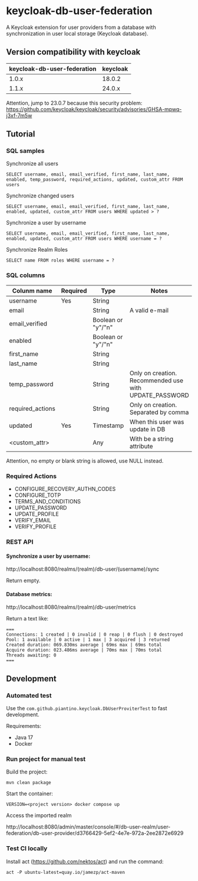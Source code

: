 # keycloak-db-user-federation

A Keycloak extension for user providers from a database with synchronization in user local storage (Keycloak database).

## Version compatibility with keycloak

| keycloak-db-user-federation | keycloak |
|-----------------------------|----------|
| 1.0.x                       | 18.0.2   |
| 1.1.x                       | 24.0.x   |

Attention, jump to 23.0.7 because this security problem:
https://github.com/keycloak/keycloak/security/advisories/GHSA-mpwq-j3xf-7m5w

## Tutorial

### SQL samples

Synchronize all users
```
SELECT username, email, email_verified, first_name, last_name, enabled, temp_password, required_actions, updated, custom_attr FROM users
```

Synchronize changed users
```
SELECT username, email, email_verified, first_name, last_name, enabled, updated, custom_attr FROM users WHERE updated > ?
```

Synchronize a user by username
```
SELECT username, email, email_verified, first_name, last_name, enabled, updated, custom_attr FROM users WHERE username = ?
```

Synchronize Realm Roles
```
SELECT name FROM roles WHERE username = ?
```

### SQL columns

| Colunm name      | Required | Type               | Notes          |
|------------------|----------|--------------------|----------------|
| username         | Yes      | String             |                |
| email            |          | String             | A valid e-mail |
| email_verified   |          | Boolean or "y"/"n" |                |
| enabled          |          | Boolean or "y"/"n" |                |
| first_name       |          | String             |                |
| last_name        |          | String             |                |
| temp_password    |          | String             | Only on creation. Recommended use with UPDATE_PASSWORD |
| required_actions |          | String             | Only on creation. Separated by comma |
| updated          | Yes      | Timestamp          | When this user was update in DB      |
| <custom_attr>    |          | Any                | With be a string attribute           |

Attention, no empty or blank string is allowed, use NULL instead.

### Required Actions

* CONFIGURE_RECOVERY_AUTHN_CODES
* CONFIGURE_TOTP
* TERMS_AND_CONDITIONS
* UPDATE_PASSWORD
* UPDATE_PROFILE
* VERIFY_EMAIL
* VERIFY_PROFILE

### REST API

#### Synchronize a user by username:

http://localhost:8080/realms/(realm)/db-user/(username)/sync

Return empty.

#### Database metrics:

http://localhost:8080/realms/(realm)/db-user/metrics

Return a text like:
```
===
Connections: 1 created | 0 invalid | 0 reap | 0 flush | 0 destroyed
Pool: 1 available | 0 active | 1 max | 3 acquired | 3 returned
Created duration: 069.830ms average | 69ms max | 69ms total
Acquire duration: 023.486ms average | 70ms max | 70ms total
Threads awaiting: 0
===
```

## Development

### Automated test

Use the `com.github.piantino.keycloak.DbUserProviterTest` to fast development.

Requirements:

* Java 17
* Docker

### Run project for manual test

Build the project:

`mvn clean package`

Start the container:

`VERSION=<project version> docker compose up`

Access the imported realm

http://localhost:8080/admin/master/console/#/db-user-realm/user-federation/db-user-provider/d3766429-5ef2-4e7e-972a-2ee2872e6929

### Test CI locally

Install act (https://github.com/nektos/act) and run the command:

`act -P ubuntu-latest=quay.io/jamezp/act-maven`
